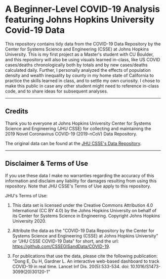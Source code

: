 # A Beginner-Level COVID-19 Analysis featuring Johns Hopkins University Covid-19 Data 

This repository contains tidy data from the COVID-19 Data Repository by the Center for Systems Science and Engineering (CSSE) at Johns Hopkins University. This is my first project as a Master's student with CU Boulder, and this repository will also be using visuals learned in-class, like US COVID cases/deaths chronologically both by totals and by new cases/deaths calculated daily. Further, I personally analyzed the effects of population density and wealth inequality by county in my home state of California to practice the skills learned in class, and to settle my own curiosity. I chose to make this public in case any other student might need to reference in-class code, and to share ideas for subsequent analyses.


---
## Credits

Thank you to everyone at Johns Hopkins University Center for Systems Science and Engineering (JHU CSSE) for collecting and maintaining the 2019 Novel Coronavirus COVID-19 (2019-nCoV) Data Repository. 

The original data can be found at the [JHU CSSE's Data Repository](https://github.com/CSSEGISandData/COVID-19).

---
## Disclaimer & Terms of Use

If you use these data I make no warranties regarding the accuracy of this information and disclaim any liability for damages resulting from using this repository. Note that JHU CSSE's Terms of Use apply to this repository. 

JHU's Terms of Use:
1. This data set is licensed under the Creative Commons Attribution 4.0 International (CC BY 4.0) by the Johns Hopkins University on behalf of its Center for Systems Science in Engineering. Copyright Johns Hopkins University 2020.

2. Attribute the data as the "COVID-19 Data Repository by the Center for Systems Science and Engineering (CSSE) at Johns Hopkins University" or "JHU CSSE COVID-19 Data" for short, and the url: https://github.com/CSSEGISandData/COVID-19.

3. For publications that use the data, please cite the following publication: "Dong E, Du H, Gardner L. An interactive web-based dashboard to track COVID-19 in real time. Lancet Inf Dis. 20(5):533-534. doi: 10.1016/S1473-3099(20)30120-1"

